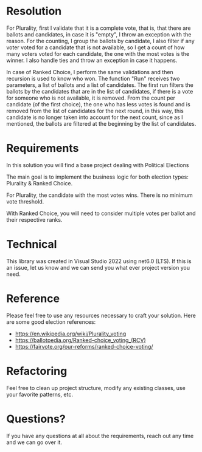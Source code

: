 # Resolution
For Plurality, first I validate that it is a complete vote, that is, that there are ballots and candidates, in case it is "empty", I throw an exception with the reason. For the counting, I group the ballots by candidate, I also filter if any voter voted for a candidate that is not available, so I get a count of how many voters voted for each candidate, the one with the most votes is the winner. I also handle ties and throw an exception in case it happens. 

In case of Ranked Choice, I perform the same validations and then recursion is used to know who won. The function "Run" receives two parameters, a list of ballots and a list of candidates. The first run filters the ballots by the candidates that are in the list of candidates, if there is a vote for someone who is not available, it is removed. From the count per candidate (of the first choice), the one who has less votes is found and is removed from the list of candidates for the next round, in this way, this candidate is no longer taken into account for the next count, since as I mentioned, the ballots are filtered at the beginning by the list of candidates.

# Requirements
In this solution you will find a base project dealing with Political Elections 

The main goal is to implement the business logic for both election types: Plurality & Ranked Choice. 

For Plurality, the candidate with the most votes wins. There is no minimum vote threshold. 

With Ranked Choice, you will need to consider multiple votes per ballot and their respective ranks.

# Technical
This library was created in Visual Studio 2022 using net6.0 (LTS). If this is an issue, let us know and we can send you what ever project version you need.

# Reference
Please feel free to use any resources necessary to craft your solution. Here are some good election references:

- https://en.wikipedia.org/wiki/Plurality_voting
- https://ballotpedia.org/Ranked-choice_voting_(RCV)
- https://fairvote.org/our-reforms/ranked-choice-voting/

# Refactoring
Feel free to clean up project structure, modify any existing classes, use your favorite patterns, etc.

# Questions?
If you have any questions at all about the requirements, reach out any time and we can go over it.